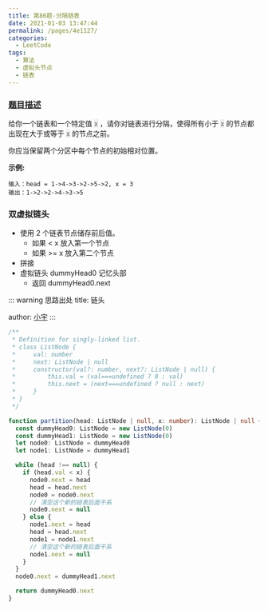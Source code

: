 ```yaml
---
title: 第86题-分隔链表
date: 2021-01-03 13:47:44
permalink: /pages/4e1127/
categories:
  - LeetCode
tags:
  - 算法
  - 虚拟头节点
  - 链表
---
```


### [题目描述](https://leetcode-cn.com/problems/partition-list/submissions/)

给你一个链表和一个特定值 <font style="background: #eee; color: #666;">x</font> ，请你对链表进行分隔，使得所有小于 <font style="background: #eee; color: #666;">x</font> 的节点都出现在大于或等于 <font style="background: #eee; color: #666;">x</font> 的节点之前。

你应当保留两个分区中每个节点的初始相对位置。

**示例:**

```
输入：head = 1->4->3->2->5->2, x = 3
输出：1->2->2->4->3->5
```

<!-- more -->

### 双虚拟链头

- 使用 2 个链表节点储存前后值。
  - 如果 < x 放入第一个节点
  - 如果 >= x 放入第二个节点
- 拼接
- 虚拟链头 dummyHead0 记忆头部
  - 返回 dummyHead0.next

::: warning 思路出处
title: 链头

author: [小宇](https://leetcode-cn.com/problems/remove-duplicate-letters/solution/ha-xi-biao-shu-zu-zhan-5xing-dai-ma-2jie-ttcd/)
:::

```TypeScript
/**
 * Definition for singly-linked list.
 * class ListNode {
 *     val: number
 *     next: ListNode | null
 *     constructor(val?: number, next?: ListNode | null) {
 *         this.val = (val===undefined ? 0 : val)
 *         this.next = (next===undefined ? null : next)
 *     }
 * }
 */

function partition(head: ListNode | null, x: number): ListNode | null {
  const dummyHead0: ListNode = new ListNode(0)
  const dummyHead1: ListNode = new ListNode(0)
  let node0: ListNode = dummyHead0
  let node1: ListNode = dummyHead1

  while (head !== null) {
    if (head.val < x) {
      node0.next = head
      head = head.next
      node0 = node0.next
      // 清空这个新的链表后面干系
      node0.next = null
    } else {
      node1.next = head
      head = head.next
      node1 = node1.next
      // 清空这个新的链表后面干系
      node1.next = null
    }
  }
  node0.next = dummyHead1.next

  return dummyHead0.next
}
```
